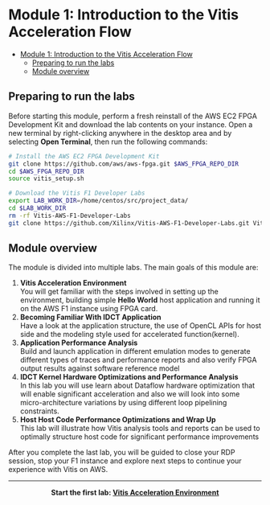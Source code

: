 # Module 1: Introduction to the Vitis Acceleration Flow

- [Module 1: Introduction to the Vitis Acceleration Flow](#module-1-introduction-to-the-vitis-acceleration-flow)
  - [Preparing to run the labs](#preparing-to-run-the-labs)
  - [Module overview](#module-overview)

## Preparing to run the labs

Before starting this module, perform a fresh reinstall of the AWS EC2 FPGA Development Kit and download the lab contents on your instance. Open a new terminal by right-clicking anywhere in the desktop area and by selecting **Open Terminal**, then run the following commands:

```bash  
# Install the AWS EC2 FPGA Development Kit
git clone https://github.com/aws/aws-fpga.git $AWS_FPGA_REPO_DIR
cd $AWS_FPGA_REPO_DIR                                     
source vitis_setup.sh

# Download the Vitis F1 Developer Labs
export LAB_WORK_DIR=/home/centos/src/project_data/
cd $LAB_WORK_DIR
rm -rf Vitis-AWS-F1-Developer-Labs
git clone https://github.com/Xilinx/Vitis-AWS-F1-Developer-Labs.git Vitis-AWS-F1-Developer-Labs
```

## Module overview
The module is divided into multiple labs. The main goals of this module are:
1. **Vitis Acceleration Environment** \
You will get familiar with the steps involved in setting up the environment, building simple **Hello World** host application and running it on the AWS F1 instance using FPGA card.
1. **Becoming Familiar With IDCT Application** \
Have a look at the application structure, the use of OpenCL APIs for host side and the modeling style used for accelerated function(kernel).
1. **Application Performance Analysis**\
Build and launch application in different emulation modes to generate different types of traces and performance reports and also verify FPGA output results against software reference model
1. **IDCT Kernel Hardware Optimizations and Performance Analysis**\
In this lab you will use learn about Dataflow hardware optimization that will enable significant acceleration and also we will look into some micro-architecture variations by using different loop pipelining constraints. 
1. **Host Host Code Performance Optimizations and Wrap Up**\
This lab will illustrate how Vitis analysis tools and reports can be used to optimally structure host code for significant performance improvements

After you complete the last lab, you will be guided to close your RDP session, stop your F1 instance and explore next steps to continue your experience with Vitis on AWS.

---------------------------------------

<p align="center"><b>
Start the first lab: <a href="lab_01_vitis_env_setup.md">Vitis Acceleration Environment</a>
</b></p>
